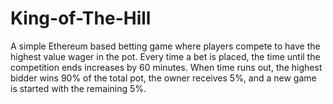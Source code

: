 # King-of-The-Hill

A simple Ethereum based betting game where players compete to have the highest value wager in the pot. 
Every time a bet is placed, the time until the competition ends increases by 60 minutes. 
When time runs out, the highest bidder wins 90% of the total pot, the owner receives 5%, and a new game is started with the remaining 5%.

